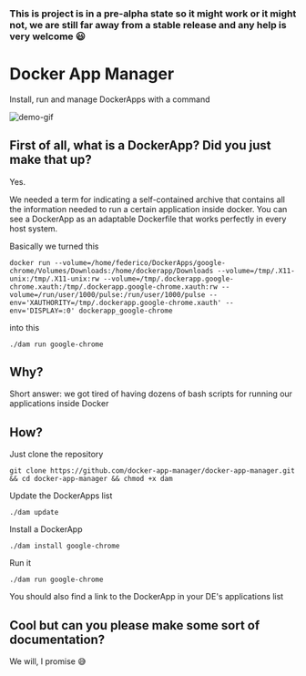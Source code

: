### This is project is in a pre-alpha state so it might work or it might not, we are still far away from a stable release and any help is very welcome :smiley:

# Docker App Manager

Install, run and manage DockerApps with a command

![demo-gif](https://i.imgur.com/zUEj9ms.gif)

## First of all, what is a DockerApp? Did you just make that up?

Yes.

We needed a term for indicating a self-contained archive that contains all the information needed to run a certain application inside docker.
You can see a DockerApp as an adaptable Dockerfile that works perfectly in every host system.

Basically we turned this

```
docker run --volume=/home/federico/DockerApps/google-chrome/Volumes/Downloads:/home/dockerapp/Downloads --volume=/tmp/.X11-unix:/tmp/.X11-unix:rw --volume=/tmp/.dockerapp.google-chrome.xauth:/tmp/.dockerapp.google-chrome.xauth:rw --volume=/run/user/1000/pulse:/run/user/1000/pulse --env='XAUTHORITY=/tmp/.dockerapp.google-chrome.xauth' --env='DISPLAY=:0' dockerapp_google-chrome
```

into this

```
./dam run google-chrome
```


## Why?

Short answer: we got tired of having dozens of bash scripts for running our applications inside Docker

## How?

Just clone the repository

```
git clone https://github.com/docker-app-manager/docker-app-manager.git && cd docker-app-manager && chmod +x dam
```

Update the DockerApps list

```
./dam update
```

Install a DockerApp

```
./dam install google-chrome
```

Run it

```
./dam run google-chrome
````

You should also find a link to the DockerApp in your DE's applications list

## Cool but can you please make some sort of documentation?

We will, I promise :sweat_smile: